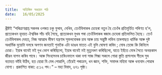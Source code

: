 ```yaml
---
title:  অতিৰিক্ত অধ্যয়ন পাঠ
date:   16/05/2025
---
```


খ্ৰীষ্টই “পৰিত্ৰাণপ্রাপ্ত সকলৰ ওপৰত চকু ফুৰাব, দেখিব, তেওঁবিলাকৰ চেহেৰা নতুন হৈ তেওঁৰ প্ৰতিমূৰ্ত্তিত পৰিণত হ’ল, প্রত্যেকখন হৃদয়ত ঐশ্বৰিক সাঁচ বহি গৈছে, প্রত্যেকখন মুখৰ পৰা তেওঁবিলাকৰ ৰজাৰ চেহেৰা প্ৰতিফলিত হৈছে। তেওঁ তেওঁবিলাকৰ দেহত, নিজ আত্মাৰ ভীষণ যন্ত্ৰণাৰ সূফলবোৰক চাব আৰু চায় সন্তুষ্টি লভিব তাৰপাছত ধাৰ্মিক আৰু দুষ্ট অধার্মিক দুয়োটা দলৰে অগণন জনতাই শুনাকৈ এটা ডাঙৰ মাতত এই বুলি ঘোষণা কৰিব ; মোৰ তেজে কি কিনিলে চোৱা। ইয়াৰ বাবেই মই দুখ ভোগ কৰিছিলো, ইয়াৰ বাবেই মই মৃত্যুবৰণ কৰিছিলো, যাতে ইহঁতে মোৰ সৈতে অনন্তকাল জীৱন যাপন কৰিব পাৰে। আৰু সিংহাসনৰ চাৰিওফালে থকা বগা সাজ পিন্ধা সকলে গোৱা স্তুতি প্ৰশংসাৰ গীতৰ সুৰ বতাহত ভাঁহি উঠিব, হত হোৱা যি মেৰ পোৱালি, তেঁৱেই পৰাক্ৰম, ধন জ্ঞান, শক্তি, সমাদৰ মহিমা আৰু ধন্যবাদ পোৱাৰ যোগ্য। প্রকাশিত বাক্য: ৫:১২ পদ।” – মহা বিবাদ, ৬৭১ পৃষ্ঠা।